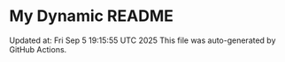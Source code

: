 # My Dynamic README
Updated at: Fri Sep  5 19:15:55 UTC 2025
This file was auto-generated by GitHub Actions.
